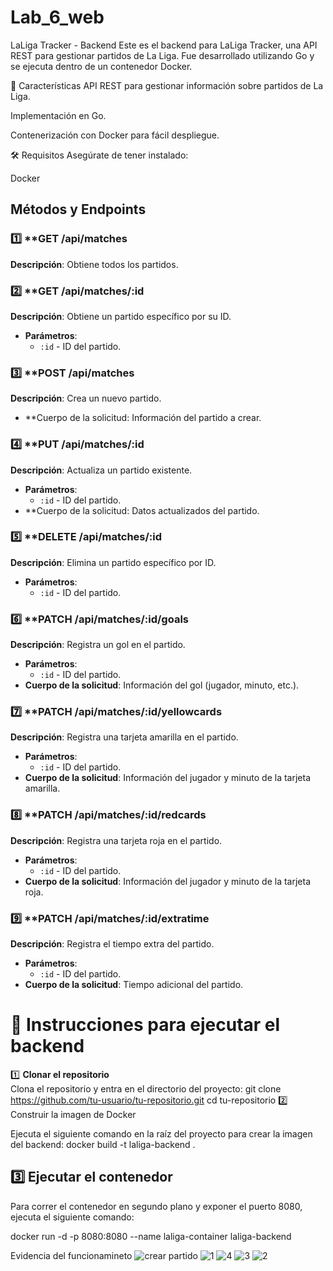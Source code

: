# Lab_6_web
LaLiga Tracker - Backend
Este es el backend para LaLiga Tracker, una API REST para gestionar partidos de La Liga. Fue desarrollado utilizando Go y se ejecuta dentro de un contenedor Docker.

📌 Características
API REST para gestionar información sobre partidos de La Liga.

Implementación en Go.

Contenerización con Docker para fácil despliegue.

🛠️ Requisitos
Asegúrate de tener instalado:

Docker
## Métodos y Endpoints

### 1️⃣ **GET /api/matches
   **Descripción**: Obtiene todos los partidos.

### 2️⃣ **GET /api/matches/:id
   **Descripción**: Obtiene un partido específico por su ID.
   - **Parámetros**: 
     - `:id` - ID del partido.

### 3️⃣ **POST /api/matches
   **Descripción**: Crea un nuevo partido.
   - **Cuerpo de la solicitud: Información del partido a crear.

### 4️⃣ **PUT /api/matches/:id
   **Descripción**: Actualiza un partido existente.
   - **Parámetros**:
     - `:id` - ID del partido.
   - **Cuerpo de la solicitud: Datos actualizados del partido.

### 5️⃣ **DELETE /api/matches/:id
   **Descripción**: Elimina un partido específico por ID.
   - **Parámetros**:
     - `:id` - ID del partido.

### 6️⃣ **PATCH /api/matches/:id/goals
   **Descripción**: Registra un gol en el partido.
   - **Parámetros**:
     - `:id` - ID del partido.
   - **Cuerpo de la solicitud**: Información del gol (jugador, minuto, etc.).

### 7️⃣ **PATCH /api/matches/:id/yellowcards
   **Descripción**: Registra una tarjeta amarilla en el partido.
   - **Parámetros**:
     - `:id` - ID del partido.
   - **Cuerpo de la solicitud**: Información del jugador y minuto de la tarjeta amarilla.

### 8️⃣ **PATCH /api/matches/:id/redcards
   **Descripción**: Registra una tarjeta roja en el partido.
   - **Parámetros**:
     - `:id` - ID del partido.
   - **Cuerpo de la solicitud**: Información del jugador y minuto de la tarjeta roja.

### 9️⃣ **PATCH /api/matches/:id/extratime
   **Descripción**: Registra el tiempo extra del partido.
   - **Parámetros**:
     - `:id` - ID del partido.
   - **Cuerpo de la solicitud**: Tiempo adicional del partido.

# 🚀 Instrucciones para ejecutar el backend

1️⃣ **Clonar el repositorio**  
   Clona el repositorio y entra en el directorio del proyecto:
   git clone https://github.com/tu-usuario/tu-repositorio.git
   cd tu-repositorio
2️⃣ Construir la imagen de Docker

  Ejecuta el siguiente comando en la raíz del proyecto para crear la imagen del backend:
docker build -t laliga-backend .

## 3️⃣ Ejecutar el contenedor

Para correr el contenedor en segundo plano y exponer el puerto 8080, ejecuta el siguiente comando:

docker run -d -p 8080:8080 --name laliga-container laliga-backend
  

Evidencia del funcionamineto
![crear partido](https://github.com/user-attachments/assets/766cb4ff-93f0-4aff-8ba2-73ba5a72410a)
![1](https://github.com/user-attachments/assets/1310c7f9-cc5e-4438-890a-18d48d12c7cf)
![4](https://github.com/user-attachments/assets/feb2a678-1a9f-4904-98a1-935998cdca7d)
![3](https://github.com/user-attachments/assets/64036e20-544e-4fef-ad70-234977a0543d)
![2](https://github.com/user-attachments/assets/dc73cd88-9bf2-46a3-87eb-97edc3640361)


 ```bash




